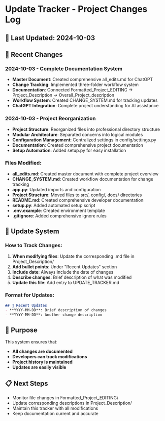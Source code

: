 # Update Tracker - Project Changes Log

## 📅 Last Updated: 2024-10-03

## 🔄 Recent Changes

### 2024-10-03 - Complete Documentation System
- **Master Document**: Created comprehensive all_edits.md for ChatGPT
- **Change Tracking**: Implemented three-folder workflow system
- **Documentation**: Connected Formatted_Project_EDITING → Project_Description → Overall_Project_description
- **Workflow System**: Created CHANGE_SYSTEM.md for tracking updates
- **ChatGPT Integration**: Complete project understanding for AI assistance

### 2024-10-03 - Project Reorganization
- **Project Structure**: Reorganized files into professional directory structure
- **Modular Architecture**: Separated concerns into logical modules
- **Configuration Management**: Centralized settings in config/settings.py
- **Documentation**: Created comprehensive project documentation
- **Setup Automation**: Added setup.py for easy installation

### Files Modified:
- **all_edits.md**: Created master document with complete project overview
- **CHANGE_SYSTEM.md**: Created workflow documentation for change tracking
- **app.py**: Updated imports and configuration
- **Project Structure**: Moved files to src/, config/, docs/ directories
- **README.md**: Created comprehensive developer documentation
- **setup.py**: Added automated setup script
- **.env.example**: Created environment template
- **.gitignore**: Added comprehensive ignore rules

## 📝 Update System

### How to Track Changes:
1. **When modifying files**: Update the corresponding .md file in Project_Description/
2. **Add bullet points**: Under "Recent Updates" section
3. **Include date**: Always include the date of changes
4. **Describe changes**: Brief description of what was modified
5. **Update this file**: Add entry to UPDATE_TRACKER.md

### Format for Updates:
```markdown
## 🔄 Recent Updates
- **YYYY-MM-DD**: Brief description of changes
- **YYYY-MM-DD**: Another change description
```

## 🎯 Purpose
This system ensures that:
- **All changes are documented**
- **Developers can track modifications**
- **Project history is maintained**
- **Updates are easily visible**

## 📋 Next Steps
- Monitor file changes in Formatted_Project_EDITING/
- Update corresponding descriptions in Project_Description/
- Maintain this tracker with all modifications
- Keep documentation current and accurate
